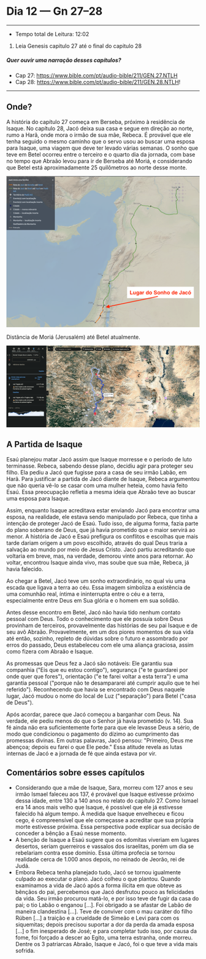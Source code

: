 # Dia 12 — Gn 27–28

--- 

- Tempo total de Leitura: 12:02

1. Leia Genesis capitulo 27 até o final do capitulo 28

##### Quer ouvir uma narração desses capítulos?

- Cap 27: https://www.bible.com/pt/audio-bible/211/GEN.27.NTLH
- Cap 28: https://www.bible.com/pt/audio-bible/211/GEN.28.NTLH!

---

## Onde?

A história do capítulo 27 começa em Berseba, próximo à residência de Isaque. No capítulo 28, Jacó deixa sua casa e segue em direção ao norte, rumo a Harã, onde mora o irmão de sua mãe, Rebeca. É provável que ele tenha seguido o mesmo caminho que o servo usou ao buscar uma esposa para Isaque, uma viagem que deve ter levado várias semanas. O sonho que teve em Betel ocorreu entre o terceiro e o quarto dia da jornada, com base no tempo que Abraão levou para ir de Berseba até Moriá, e considerando que Betel está aproximadamente 25 quilômetros ao norte desse monte.

![img_17.png](../../images/img_17.png)

Distãncia de Moriá (Jerusalém) até Betel atualmente.

![img.png](../../images/img_19.png)

## A Partida de Isaque

Esaú planejou matar Jacó assim que Isaque morresse e o período de luto terminasse. Rebeca, sabendo desse plano, decidiu agir para proteger seu filho. Ela pediu a Jacó que fugisse para a casa de seu irmão Labão, em Harã. Para justificar a partida de Jacó diante de Isaque, Rebeca argumentou que não queria vê-lo se casar com uma mulher heteia, como havia feito Esaú. Essa preocupação refletia a mesma ideia que Abraão teve ao buscar uma esposa para Isaque.

Assim, enquanto Isaque acreditava estar enviando Jacó para encontrar uma esposa, na realidade, ele estava sendo manipulado por Rebeca, que tinha a intenção de proteger Jacó de Esaú. Tudo isso, de alguma forma, fazia parte do plano soberano de Deus, que já havia prometido que o maior servirá ao menor. A história de Jacó e Esaú prefigura os conflitos e escolhas que mais tarde dariam origem a um povo escolhido, através do qual Deus traria a salvação ao mundo por meio de Jesus Cristo. Jacó partiu acreditando que voltaria em breve, mas, na verdade, demorou vinte anos para retornar. Ao voltar, encontrou Isaque ainda vivo, mas soube que sua mãe, Rebeca, já havia falecido.

Ao chegar a Betel, Jacó teve um sonho extraordinário, no qual viu uma escada que ligava a terra ao céu. Essa imagem simboliza a existência de uma comunhão real, íntima e ininterrupta entre o céu e a terra, especialmente entre Deus em Sua glória e o homem em sua solidão.

Antes desse encontro em Betel, Jacó não havia tido nenhum contato pessoal com Deus. Todo o conhecimento que ele possuía sobre Deus provinham de terceiros, provavelmente das histórias de seu pai Isaque e de seu avô Abraão. Provavelmente, em um dos piores momentos de sua vida até então, sozinho, repleto de dúvidas sobre o futuro e assombrado por erros do passado, Deus estabeleceu com ele uma aliança graciosa, assim como fizera com Abraão e Isaque.

As promessas que Deus fez a Jacó são notáveis: Ele garantiu sua companhia ("Eis que eu estou contigo"), segurança ("e te guardarei por onde quer que fores"), orientação ("e te farei voltar a esta terra") e uma garantia pessoal ("porque não te desampararei até cumprir aquilo que te hei referido"). Reconhecendo que havia se encontrado com Deus naquele lugar, Jacó mudou o nome do local de Luz ("separação") para Betel ("casa de Deus").

Após acordar, parece que Jacó começou a barganhar com Deus. Na verdade, ele pediu menos do que o Senhor já havia prometido (v. 14). Sua fé ainda não era suficientemente forte para que ele levasse Deus a sério, de modo que condicionou o pagamento do dízimo ao cumprimento das promessas divinas. Em outras palavras, Jacó pensou: "Primeiro, Deus me abençoa; depois eu farei o que Ele pede." Essa atitude revela as lutas internas de Jacó e a jornada de fé que ainda estava por vir.

## Comentários sobre esses capítulos

- Considerando que a mãe de Isaque, Sara, morreu com 127 anos e seu irmão Ismael faleceu aos 137, é provável que Isaque estivesse próximo dessa idade, entre  130 a 140 anos no relato do capítulo 27. Como Ismael era 14 anos mais velho que Isaque, é possível que ele já estivesse falecido há algum tempo. À medida que Isaque envelheceu e ficou cego, é compreensível que ele começasse a acreditar que sua própria morte estivesse próxima. Essa perspectiva pode explicar sua decisão de conceder a bênção a Esaú nesse momento.
- A benção de Isaque a Esaú sugere que os edomitas viveriam em lugares desertos, seriam guerreiros e vassalos dos israelitas, porém um dia se rebelariam contra esse domínio. Essa última profecia se tornou realidade cerca de 1.000 anos depois, no reinado de Jeorão, rei de Judá. 
- Embora Rebeca tenha planejado tudo, Jacó se tornou igualmente culpado ao executar o plano. Jacó colheu o que plantou. Quando examinamos a vida de Jacó após a forma ilícita em que obteve as bênçãos do pai, percebemos que Jacó desfrutou pouco as felicidades da vida. Seu irmão procurou matá-lo, e por isso teve de fugir da casa do pai; o tio Labão o enganou […]. Foi obrigado a se afastar de Labão de maneira clandestina […]. Teve de conviver com o mau caráter do filho Rúben […] a traição e a crueldade de Simeão e Levi para com os siquemitas; depois precisou suportar a dor da perda da amada esposa […] o fim inesperado de José; e para completar tudo isso, por causa da fome, foi forçado a descer ao Egito, uma terra estranha, onde morreu. Dentre os 3 patriarcas Abraão, Isaque e Jacó, foi o que teve a vida mais sofrida.